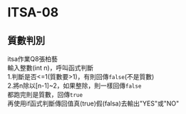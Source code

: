 # ITSA-08
## 質數判別
itsa作業Q8張柏藝  
輸入整數(int n)，呼叫函式判斷  
1.判斷是否<=1(質數要>1)，有則回傳`false`(不是質數)  
2.將n除以[n-1]~2，如果整除，則一樣回傳`false`  
都跑完則是質數，回傳`true`  
再使用if函式判斷傳回值真(true)假(falsa)去輸出"YES"或"NO"

